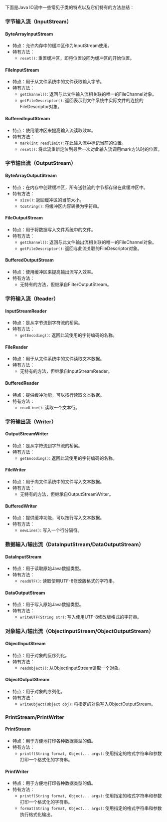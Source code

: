 下面是Java IO流中一些常见子类的特点以及它们特有的方法总结：

### 字节输入流（InputStream）

#### ByteArrayInputStream

- 特点：允许内存中的缓冲区作为InputStream使用。
- 特有方法：
  - `reset()`: 重置缓冲区，即将位置设回为缓冲区的开始位置。

#### FileInputStream

- 特点：用于从文件系统中的文件获取输入字节。
- 特有方法：
  - `getChannel()`: 返回与此文件输入流相关联的唯一的FileChannel对象。
  - `getFileDescriptor()`: 返回表示到文件系统中实际文件的连接的FileDescriptor对象。

#### BufferedInputStream

- 特点：使用缓冲区来提高输入流读取效率。
- 特有方法：
  - `mark(int readlimit)`: 在此输入流中标记当前的位置。
  - `reset()`: 将此流重新定位到最后一次对此输入流调用mark方法时的位置。

### 字节输出流（OutputStream）

#### ByteArrayOutputStream

- 特点：在内存中创建缓冲区，所有送往流的字节都存储在此缓冲区中。
- 特有方法：
  - `size()`: 返回缓冲区的当前大小。
  - `toString()`: 将缓冲区内容转换为字符串。

#### FileOutputStream

- 特点：用于将数据写入文件系统中的文件。
- 特有方法：
  - `getChannel()`: 返回与此文件输出流相关联的唯一的FileChannel对象。
  - `getFileDescriptor()`: 返回与此流关联的FileDescriptor对象。

#### BufferedOutputStream

- 特点：使用缓冲区来提高输出流写入效率。
- 特有方法：
  - 无特有的方法，但继承自FilterOutputStream。

### 字符输入流（Reader）

#### InputStreamReader

- 特点：是从字节流到字符流的桥梁。
- 特有方法：
  - `getEncoding()`: 返回此流使用的字符编码的名称。

#### FileReader

- 特点：用于从文件系统中的文件读取文本数据。
- 特有方法：
  - 无特有的方法，但继承自InputStreamReader。

#### BufferedReader

- 特点：提供缓冲功能，可以按行读取文本数据。
- 特有方法：
  - `readLine()`: 读取一个文本行。

### 字符输出流（Writer）

#### OutputStreamWriter

- 特点：是从字符流到字节流的桥梁。
- 特有方法：
  - `getEncoding()`: 返回此流使用的字符编码的名称。

#### FileWriter

- 特点：用于向文件系统中的文件写入文本数据。
- 特有方法：
  - 无特有的方法，但继承自OutputStreamWriter。

#### BufferedWriter

- 特点：提供缓冲功能，可以按行写入文本数据。
- 特有方法：
  - `newLine()`: 写入一个行分隔符。

### 数据输入/输出流（DataInputStream/DataOutputStream）

#### DataInputStream

- 特点：用于读取原始Java数据类型。
- 特有方法：
  - `readUTF()`: 读取使用UTF-8修改版格式的字符串。

#### DataOutputStream

- 特点：用于写入原始Java数据类型。
- 特有方法：
  - `writeUTF(String str)`: 写入使用UTF-8修改版格式的字符串。

### 对象输入/输出流（ObjectInputStream/ObjectOutputStream）

#### ObjectInputStream

- 特点：用于对象的反序列化。
- 特有方法：
  - `readObject()`: 从ObjectInputStream读取一个对象。

#### ObjectOutputStream

- 特点：用于对象的序列化。
- 特有方法：
  - `writeObject(Object obj)`: 将指定的对象写入ObjectOutputStream。

### PrintStream/PrintWriter

#### PrintStream

- 特点：用于方便地打印各种数据类型的值。
- 特有方法：
  - `printf(String format, Object... args)`: 使用指定的格式字符串和参数打印一个格式化的字符串。

#### PrintWriter

- 特点：用于方便地打印各种数据类型的值。
- 特有方法：
  - `printf(String format, Object... args)`: 使用指定的格式字符串和参数打印一个格式化的字符串。
  - `format(String format, Object... args)`: 使用指定的格式字符串和参数执行格式化输出。